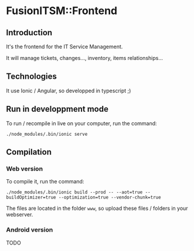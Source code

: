 # FusionITSM::Frontend

## Introduction

It's the frontend for the IT Service Management.

It will manage tickets, changes..., inventory, items relationships...


## Technologies

It use Ionic / Angular, so developped in typescript ;)


## Run in developpment mode

To run / recompile in live on your computer, run the command:

```
./node_modules/.bin/ionic serve
```


## Compilation

### Web version

To compile it, run the command:

```
./node_modules/.bin/ionic build --prod -- --aot=true --buildOptimizer=true --optimization=true --vendor-chunk=true
```

The files are located in the folder `www`, so upload these files / folders in your webserver.

### Android version

TODO


